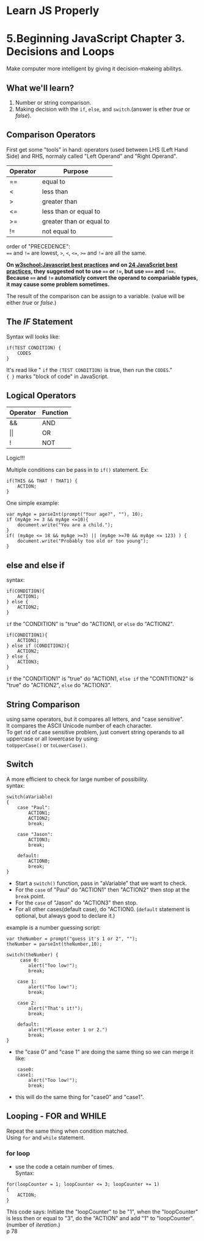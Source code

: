 Learn JS Properly
===

# 5.Beginning JavaScript Chapter 3. Decisions and Loops
Make computer more intelligent by giving it decision-makeing abilitys.

## What we'll learn?
1. Number or string comparison.
2. Making decision with the `if`, `else`, and `switch`.(answer is ether *true* or *false*).  

## Comparison Operators
First get some "tools" in hand: operators (used between LHS (Left Hand Side) and RHS, normaly called "Left Operand" and "Right Operand".  

| Operator | Purpose
| ---      | ---
| ==       | equal to
| <        | less than
| >        | greater than
| <=       | less than or equal to
| >=       | greater than or equal to
| !=       | not equal to

order of "PRECEDENCE":  
`==` and `!=` are lowest, `>`, `<`, `<=`, `>=` and `!=` are all the same.  

**On [w3school:Javascript best practices](http://www.w3schools.com/js/js_best_practices.asp) and on [24 JavaScript best practices](http://code.tutsplus.com/tutorials/24-javascript-best-practices-for-beginners--net-5399), they suggested not to use `==` or `!=`, but use `===` and `!==`. Because `==` and `!=` automaticly convert the operand to compariable types, it may cause some problem sometimes.**  

The result of the comparison can be assign to a variable. (value will be either *true* or *false*.)  

## The *IF* Statement
Syntax will looks like:  
```
if(TEST CONDITION) {
    CODES
}
```
It's read like " `if` the `(TEST CONDITION)` is true, then run the `CODES`."  
`{ }` marks "block of code" in JavaScript.  

## Logical Operators

Operator     | Function
---          | ---
&&           | AND
&#124;&#124; | OR
!            | NOT

Logic!!!  

Multiple conditions can be pass in to `if()` statement. Ex:  
```
if(THIS && THAT ! THAT1) {
    ACTION;
}
```

One simple example:  
```
var myAge = parseInt(prompt("Your age?", ""), 10);
if (myAge >= 3 && myAge <=10){
    document.write("You are a child.");
}
if( (myAge <= 18 && myAge >=3) || (myAge >=70 && myAge <= 123) ) {
    document.write("Probably too old or too young");
}
```

## else and else if
syntax:  
```
if(CONDITION){
    ACTION1;
} else {
    ACTION2;
}
```
`if` the "CONDITION" is "true" do "ACTION1, or `else` do "ACTION2".

```
if(CONDITION1){
    ACTION1;
} else if (CONDITION2){
    ACTION2;
} else {
    ACTION3;
}
```

`if` the "CONDITION1" is "true" do "ACTION1, `else if` the "CONTITION2" is "true" do "ACTION2", `else` do "ACTION3".

## String Comparison
using same operators, but it compares all letters, and "case sensitive".  
It compares the ASCII Unicode number of each character.  
To get rid of case sensitive problem, just convert string operands to all uppercase or all lowercase by using:  
`toUpperCase()` or `toLowerCase()`.

## Switch
A more efficient to check for large number of possibility.  
syntax:  
```
switch(aVariable)
{
    case "Paul":
        ACTION1;
        ACTION2;
        break;

    case "Jason":
        ACTION3;
        break;

    default:
        ACTION0;
        break;
}
```
- Start a `switch()` function, pass in "aVariable" that we want to check.
- For the `case` of "Paul" do "ACTION1" then "ACTION2" then stop at the `break` point.
- For the `case` of "Jason" do "ACTION3" then stop.
- For all other cases(default case), do "ACTION0. (`default` statement is optional, but always good to declare it.)  

example is a number guessing script:
```
var theNumber = prompt("guess it's 1 or 2", "");
theNumber = parseInt(theNumber,10);

switch(theNumber) {
     case 0:
        alert("Too low!");
        break;
    
    case 1:
        alert("Too low!");
        break;

    case 2:
        alert("That's it!");
        break;

    default:
        alert("Please enter 1 or 2.")
        break;
}
```

- the "case 0" and "case 1" are doing the same thing so we can merge it like:  
```
    case0:
    case1:
        alert("Too low!");
        break;
```
- this will do the same thing for "case0" and "case1".

## Looping - FOR and WHILE
Repeat the same thing when condition matched.  
Using `for` and `while` statement.  

### for loop
- use the code a cetain number of times.  
Syntax:  
```
for(loopCounter = 1; loopCounter <= 3; loopCounter += 1)
{
    ACTION;
}
```
This code says: Initiate the "loopCounter" to be "1", when the "loopCounter" is less then or equal to "3", do the "ACTION" and add "1" to "loopCounter".
(number of *iteration*.)  
p 78
